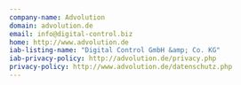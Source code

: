 ```yaml
---
company-name: Advolution
domain: advolution.de
email: info@digital-control.biz
home: http://www.advolution.de
iab-listing-name: "Digital Control GmbH &amp; Co. KG"
iab-privacy-policy: http://advolution.de/privacy.php
privacy-policy: http://www.advolution.de/datenschutz.php
---
```




